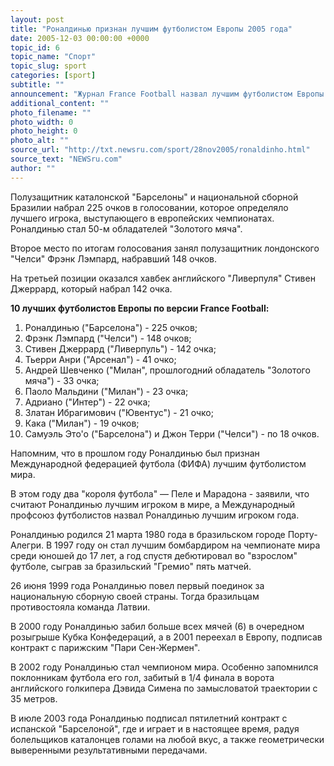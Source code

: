 ```yaml
---
layout: post
title: "Роналдинью признан лучшим футболистом Европы 2005 года"
date: 2005-12-03 00:00:00 +0000
topic_id: 6
topic_name: "Спорт"
topic_slug: sport
categories: [sport]
subtitle: ""
announcement: "Журнал France Football назвал лучшим футболистом Европы 2005 года бразильца Роналдо Ассиса де Моррейра, известного в футбольном мире под именем Роналдинью. Церемония оглашения имени лауреата приза \"Золотой мяч\" прошла в понедельник вечером в Париже."
additional_content: ""
photo_filename: ""
photo_width: 0
photo_height: 0
photo_alt: ""
source_url: "http://txt.newsru.com/sport/28nov2005/ronaldinho.html"
source_text: "NEWSru.com"
author: ""
---
```

Полузащитник каталонской "Барселоны" и национальной сборной Бразилии набрал 225 очков в голосовании, которое определяло лучшего игрока, выступающего в европейских чемпионатах. Роналдинью стал 50-м обладателей "Золотого мяча".

Второе место по итогам голосования занял полузащитник лондонского "Челси" Фрэнк Лэмпард, набравший 148 очков.

На третьей позиции оказался хавбек английского "Ливерпуля" Стивен Джеррард, который набрал 142 очка.

<strong>10 лучших футболистов Европы по версии France Football:</strong>

1. Роналдинью ("Барселона") - 225 очков;
2. Фрэнк Лэмпард ("Челси") - 148 очков;
3. Стивен Джеррард ("Ливерпуль") - 142 очка;
4. Тьерри Анри ("Арсенал") - 41 очко;
5. Андрей Шевченко ("Милан", прошлогодний обладатель "Золотого мяча") - 33 очка;
6. Паоло Мальдини ("Милан") - 23 очка;
7. Адриано ("Интер") - 22 очка;
8. Златан Ибрагимович ("Ювентус") - 21 очко;
9. Кака ("Милан") - 19 очков;
10. Самуэль Это'о ("Барселона") и Джон Терри ("Челси") - по 18 очков.

Напомним, что в прошлом году Роналдинью был признан Международной федерацией футбола (ФИФА) лучшим футболистом мира.

В этом году два "короля футбола" &mdash; Пеле и Марадона - заявили, что считают Роналдинью лучшим игроком в мире, а Международный профсоюз футболистов назвал Роналдинью лучшим игроком года.

Роналдинью родился 21 марта 1980 года в бразильском городе Порту-Алегри. В 1997 году он стал лучшим бомбардиром на чемпионате мира среди юношей до 17 лет, а год спустя дебютировал во "взрослом" футболе, сыграв за бразильский "Гремио" пять матчей.

26 июня 1999 года Роналдинью повел первый поединок за национальную сборную своей страны. Тогда бразильцам противостояла команда Латвии.

В 2000 году Роналдинью забил больше всех мячей (6) в очередном розыгрыше Кубка Конфедераций, а в 2001 переехал в Европу, подписав контракт с парижским "Пари Сен-Жермен".

В 2002 году Роналдинью стал чемпионом мира. Особенно запомнился поклонникам футбола его гол, забитый в 1/4 финала в ворота английского голкипера Дэвида Симена по замысловатой траектории с 35 метров.

В июле 2003 года Роналдинью подписал пятилетний контракт с испанской "Барселоной", где и играет и в настоящее время, радуя болельщиков каталонцев голами на любой вкус, а также геометрически выверенными результативными передачами.
